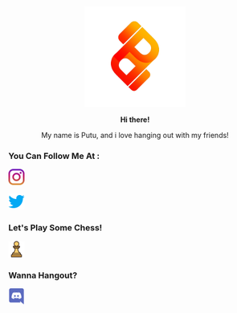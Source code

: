 <p align="center">

<img height=200 width=200 src="https://github.com/putulopi/images/blob/main/logo.png">

</p>

<p align="center"><b>Hi there!</b></p>

<p align="center">
My name is Putu,
and i love hanging out
with my friends!
</p>

### You Can Follow Me At :

<p> 
<a href="https://instagram.com/putulopi"> <img height=32 width=32 src="https://github.com/putulopi/images/blob/main/instagram.png"></a>
</p>
<p>
<a href="https://twitter.com/putulopi"> <img height=32 width=32 src="https://github.com/putulopi/images/blob/main/twitter.png"></a>
</p>

### Let's Play Some Chess!

<a href="https://www.chess.com/member/putulopi"> <img height=32 width=32 src="https://github.com/putulopi/images/blob/main/pawn.png"></a>

### Wanna Hangout?

<img height=32 width=32 src="https://github.com/putulopi/images/blob/main/discord.png">
